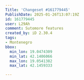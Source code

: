 ```yaml
---
Title: 'Changeset #161779445'
PublishDate: 2025-01-26T13:07:19Z
id: 161779445
user: L29Ah
comment: Sutomore features
created_by: iD 2.30.4
tags:
- Montenegro
bbox:
  min_lon: 19.0474309
  min_lat: 42.1406066
  max_lon: 19.0541382
  max_lat: 42.1459333

---
```

